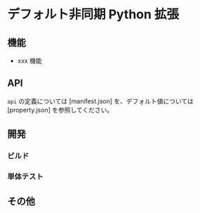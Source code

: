 # デフォルト非同期 Python 拡張

<!-- extensionの簡単な紹介 -->

## 機能

<!-- 主要機能の紹介 -->

- xxx 機能

## API

`api` の定義については [manifest.json] を、デフォルト値については [property.json] を参照してください。

<!-- 追加の紹介が必要な場合は、API.md も参照できます -->

## 開発

### ビルド

<!-- ビルドの依存関係と手順 -->

### 単体テスト

<!-- extensionの単体テストの実行方法 -->

## その他

<!-- 該当する場合のその他の項目 -->
